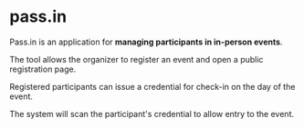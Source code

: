 # pass.in

Pass.in is an application for **managing participants in in-person events**.

The tool allows the organizer to register an event and open a public registration page.

Registered participants can issue a credential for check-in on the day of the event.

The system will scan the participant's credential to allow entry to the event.
